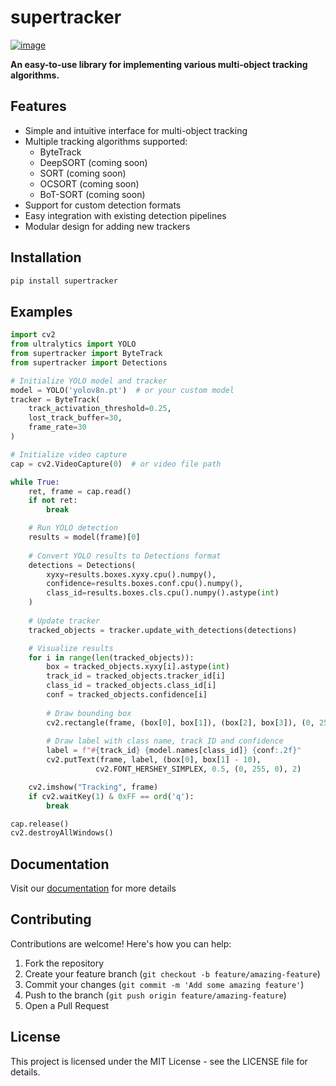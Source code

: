# supertracker

[![image](https://img.shields.io/pypi/v/supertracker.svg)](https://pypi.python.org/pypi/supertracker)

**An easy-to-use library for implementing various multi-object tracking algorithms.**

## Features

- Simple and intuitive interface for multi-object tracking
- Multiple tracking algorithms supported:
  - ByteTrack
  - DeepSORT (coming soon)
  - SORT (coming soon)
  - OCSORT (coming soon)
  - BoT-SORT (coming soon)
- Support for custom detection formats
- Easy integration with existing detection pipelines
- Modular design for adding new trackers

## Installation

```bash
pip install supertracker
```

## Examples

```python
import cv2
from ultralytics import YOLO
from supertracker import ByteTrack
from supertracker import Detections

# Initialize YOLO model and tracker
model = YOLO('yolov8n.pt')  # or your custom model
tracker = ByteTrack(
    track_activation_threshold=0.25,
    lost_track_buffer=30,
    frame_rate=30
)

# Initialize video capture
cap = cv2.VideoCapture(0)  # or video file path

while True:
    ret, frame = cap.read()
    if not ret:
        break

    # Run YOLO detection
    results = model(frame)[0]
    
    # Convert YOLO results to Detections format
    detections = Detections(
        xyxy=results.boxes.xyxy.cpu().numpy(),
        confidence=results.boxes.conf.cpu().numpy(),
        class_id=results.boxes.cls.cpu().numpy().astype(int)
    )
    
    # Update tracker
    tracked_objects = tracker.update_with_detections(detections)

    # Visualize results
    for i in range(len(tracked_objects)):
        box = tracked_objects.xyxy[i].astype(int)
        track_id = tracked_objects.tracker_id[i]
        class_id = tracked_objects.class_id[i]
        conf = tracked_objects.confidence[i]
        
        # Draw bounding box
        cv2.rectangle(frame, (box[0], box[1]), (box[2], box[3]), (0, 255, 0), 2)
        
        # Draw label with class name, track ID and confidence
        label = f"#{track_id} {model.names[class_id]} {conf:.2f}"
        cv2.putText(frame, label, (box[0], box[1] - 10),
                   cv2.FONT_HERSHEY_SIMPLEX, 0.5, (0, 255, 0), 2)

    cv2.imshow("Tracking", frame)
    if cv2.waitKey(1) & 0xFF == ord('q'):
        break

cap.release()
cv2.destroyAllWindows()
```

## Documentation
Visit our [documentation](https://Hirai-Labs.github.io/supertracker) for more details

## Contributing

Contributions are welcome! Here's how you can help:

1. Fork the repository
2. Create your feature branch (`git checkout -b feature/amazing-feature`)
3. Commit your changes (`git commit -m 'Add some amazing feature'`)
4. Push to the branch (`git push origin feature/amazing-feature`)
5. Open a Pull Request

## License

This project is licensed under the MIT License - see the LICENSE file for details.
